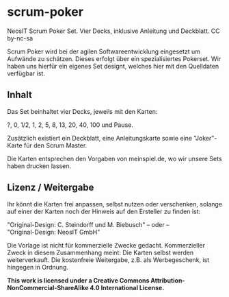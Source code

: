 scrum-poker
===========

NeosIT Scrum Poker Set. Vier Decks, inklusive Anleitung und Deckblatt. CC by-nc-sa

Scrum Poker wird bei der agilen Softwareentwicklung eingesetzt um Aufwände zu schätzen. Dieses erfolgt über ein spezialisiertes Pokerset. Wir haben uns hierfür ein eigenes Set designt, welches hier mit den Quelldaten verfügbar ist. 

Inhalt
------

Das Set beinhaltet vier Decks, jeweils mit den Karten:

?, 0, 1/2, 1, 2, 5, 8, 13, 20, 40, 100 und Pause.

Zusätzlich existiert ein Deckblatt, eine Anleitungskarte sowie eine "Joker"-Karte für den Scrum Master. 

Die Karten entsprechen den Vorgaben von meinspiel.de, wo wir unsere Sets haben drucken lassen. 

Lizenz / Weitergabe
-------------------

Ihr könnt die Karten frei anpassen, selbst nutzen oder verschenken, solange auf einer der Karten noch der Hinweis auf den Ersteller zu finden ist: 

"Original-Design: C. Steindorff und M. Biebusch" 
– oder –  
"Original-Design: NeosIT GmbH"

Die Vorlage ist nicht für kommerzielle Zwecke gedacht. Kommerzieller Zweck in diesem Zusammenhang meint: Die Karten selbst werden weiterverkauft. Die kostenfreie Weitergabe, z.B. als Werbegeschenk, ist hingegen in Ordnung.


**This work is licensed under a Creative Commons Attribution-NonCommercial-ShareAlike 4.0 International License.**